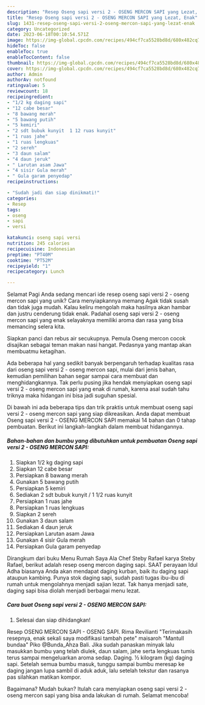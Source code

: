 ```yaml
---
description: "Resep Oseng sapi versi 2 - OSENG MERCON SAPI yang Lezat, Enak"
title: "Resep Oseng sapi versi 2 - OSENG MERCON SAPI yang Lezat, Enak"
slug: 1431-resep-oseng-sapi-versi-2-oseng-mercon-sapi-yang-lezat-enak
category: Uncategorized
date: 2023-06-18T00:10:54.571Z
image: https://img-global.cpcdn.com/recipes/494cf7ca5528bd8d/680x482cq70/oseng-sapi-versi-2-oseng-mercon-sapi-foto-resep-utama.jpg
hideToc: false
enableToc: true
enableTocContent: false
thumbnail: https://img-global.cpcdn.com/recipes/494cf7ca5528bd8d/680x482cq70/oseng-sapi-versi-2-oseng-mercon-sapi-foto-resep-utama.jpg
cover: https://img-global.cpcdn.com/recipes/494cf7ca5528bd8d/680x482cq70/oseng-sapi-versi-2-oseng-mercon-sapi-foto-resep-utama.jpg
author: Admin
authorAv: notfound
ratingvalue: 5
reviewcount: 18
recipeingredient:
- "1/2 kg daging sapi"
- "12 cabe besar"
- "8 bawang merah"
- "5 bawang putih"
- "5 kemiri"
- "2 sdt bubuk kunyit  1 12 ruas kunyit"
- "1 ruas jahe"
- "1 ruas lengkuas"
- "2 sereh"
- "3 daun salam"
- "4 daun jeruk"
- " Larutan asam Jawa"
- "4 sisir Gula merah"
- " Gula garam penyedap"
recipeinstructions:

- "Sudah jadi dan siap dinikmati!"
categories:
- Resep
tags:
- oseng
- sapi
- versi

katakunci: oseng sapi versi 
nutrition: 245 calories
recipecuisine: Indonesian
preptime: "PT40M"
cooktime: "PT52M"
recipeyield: "1"
recipecategory: Lunch

---
```



Selamat Pagi Anda sedang mencari ide resep oseng sapi versi 2 - oseng mercon sapi yang unik? Cara menyiapkannya memang Agak tidak susah dan tidak juga mudah. Kalau keliru mengolah maka hasilnya akan hambar dan justru cenderung tidak enak. Padahal oseng sapi versi 2 - oseng mercon sapi yang enak selayaknya memiliki aroma dan rasa yang bisa memancing selera kita.


Siapkan panci dan rebus air secukupnya. Pemula Oseng mercon cocok disajikan sebagai teman makan nasi hangat. Pedasnya yang mantap akan membuatmu ketagihan.

Ada beberapa hal yang sedikit banyak berpengaruh terhadap kualitas rasa dari oseng sapi versi 2 - oseng mercon sapi, mulai dari jenis bahan, kemudian pemilihan bahan segar sampai cara membuat dan menghidangkannya. Tak perlu pusing jika hendak menyiapkan oseng sapi versi 2 - oseng mercon sapi yang enak di rumah, karena asal sudah tahu triknya maka hidangan ini bisa jadi suguhan spesial.


Di bawah ini ada beberapa tips dan trik praktis untuk membuat oseng sapi versi 2 - oseng mercon sapi yang siap dikreasikan. Anda dapat membuat Oseng sapi versi 2 - OSENG MERCON SAPI memakai 14 bahan dan 0 tahap pembuatan. Berikut ini langkah-langkah dalam membuat hidangannya.

<!--inarticleads1-->

##### Bahan-bahan dan bumbu yang dibutuhkan untuk pembuatan Oseng sapi versi 2 - OSENG MERCON SAPI:

1. Siapkan 1/2 kg daging sapi
1. Siapkan 12 cabe besar
1. Persiapkan 8 bawang merah
1. Gunakan 5 bawang putih
1. Persiapkan 5 kemiri
1. Sediakan 2 sdt bubuk kunyit / 1 1/2 ruas kunyit
1. Persiapkan 1 ruas jahe
1. Persiapkan 1 ruas lengkuas
1. Siapkan 2 sereh
1. Gunakan 3 daun salam
1. Sediakan 4 daun jeruk
1. Persiapkan  Larutan asam Jawa
1. Gunakan 4 sisir Gula merah
1. Persiapkan  Gula garam penyedap


Dirangkum dari buku Menu Rumah Saya Ala Chef Steby Rafael karya Steby Rafael, berikut adalah resep oseng mercon daging sapi. SAAT perayaan Idul Adha biasanya Anda akan mendapat daging kurban, baik itu daging sapi ataupun kambing. Punya stok daging sapi, sudah pasti tugas ibu-ibu di rumah untuk mengolahnya menjadi sajian lezat. Tak hanya menjadi sate, daging sapi bisa diolah menjadi berbagai menu lezat. 

<!--inarticleads2-->

##### Cara buat Oseng sapi versi 2 - OSENG MERCON SAPI:


1. Selesai dan siap dihidangkan!

Resep OSENG MERCON SAPI - OSENG SAPI. Rima Revilianti &#34;Terimakasih resepnya, enak sekali saya modifikasi tambah pete&#34; maisaroh &#34;Mantull bundaa&#34; Piko @Bunda_Ahza Bali. Jika sudah panaskan minyak lalu masukkan bumbu yang telah diulek, daun salam, jahe serta lengkuas tumis terus sampai mengeluarkan aroma sedap. Daging. ½ kilogram (kg) daging sapi. Setelah semua bumbu masuk, tunggu sampai bumbu meresap ke daging jangan lupa sambil di aduk aduk, lalu setelah tekstur dan rasanya pas silahkan matikan kompor. 

Bagaimana? Mudah bukan? Itulah cara menyiapkan oseng sapi versi 2 - oseng mercon sapi yang bisa anda lakukan di rumah. Selamat mencoba!
